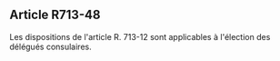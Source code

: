 Article R713-48
----
Les dispositions de l'article R. 713-12 sont applicables à l'élection des
délégués consulaires.
